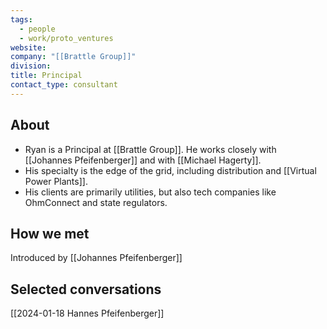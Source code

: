 ```yaml
---
tags:
  - people
  - work/proto_ventures
website: 
company: "[[Brattle Group]]"
division: 
title: Principal
contact_type: consultant
---
```

## About
- Ryan is a Principal at [[Brattle Group]]. He works closely with [[Johannes Pfeifenberger]] and with [[Michael Hagerty]].
- His specialty is the edge of the grid, including distribution and [[Virtual Power Plants]].
- His clients are primarily utilities, but also tech companies like OhmConnect and state regulators.

## How we met
Introduced by [[Johannes Pfeifenberger]]

## Selected conversations
[[2024-01-18 Hannes Pfeifenberger]]